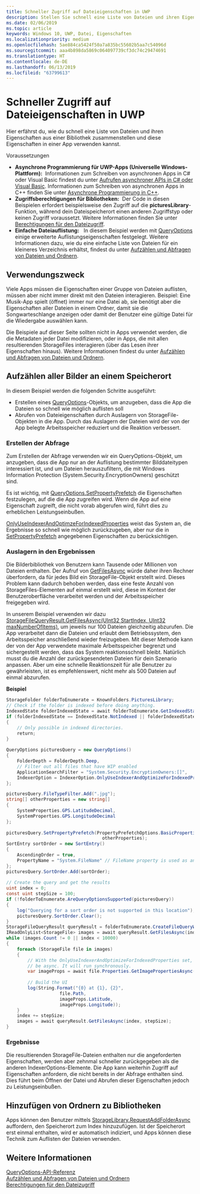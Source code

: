```yaml
---
title: Schneller Zugriff auf Dateieigenschaften in UWP
description: Stellen Sie schnell eine Liste von Dateien und ihren Eigenschaften über eine Bibliothek in einer UWP-App zusammen.
ms.date: 02/06/2019
ms.topic: article
keywords: Windows 10, UWP, Datei, Eigenschaften
ms.localizationpriority: medium
ms.openlocfilehash: 5ae884ca5424f50a7a835bc55602b5aa7c54096d
ms.sourcegitcommit: aaa4b898da5869c064097739cf3dc74c29474691
ms.translationtype: HT
ms.contentlocale: de-DE
ms.lasthandoff: 06/13/2019
ms.locfileid: "63799613"
---
```

# <a name="fast-access-to-file-properties-in-uwp"></a>Schneller Zugriff auf Dateieigenschaften in UWP 

Hier erfährst du, wie du schnell eine Liste von Dateien und ihren Eigenschaften aus einer Bibliothek zusammenstellen und diese Eigenschaften in einer App verwenden kannst.  

Voraussetzungen 
- **Asynchrone Programmierung für UWP-Apps (Universelle Windows-Plattform):**  Informationen zum Schreiben von asynchronen Apps in C# oder Visual Basic findest du unter [Aufrufen asynchroner APIs in C# oder Visual Basic](https://docs.microsoft.com/windows/uwp/threading-async/call-asynchronous-apis-in-csharp-or-visual-basic). Informationen zum Schreiben von asynchronen Apps in C++ finden Sie unter [Asynchrone Programmierung in C++](https://docs.microsoft.com/windows/uwp/threading-async/asynchronous-programming-in-cpp-universal-windows-platform-apps). 
- **Zugriffsberechtigungen für Bibliotheken:**  Der Code in diesen Beispielen erfordert beispielsweise den Zugriff auf die **picturesLibrary**-Funktion, während dein Dateispeicherort einen anderen Zugriffstyp oder keinen Zugriff voraussetzt. Weitere Informationen finden Sie unter [Berechtigungen für den Dateizugriff](https://docs.microsoft.com/windows/uwp/files/file-access-permissions). 
- **Einfache Dateiauflistung:**   In diesem Beispiel werden mit [QueryOptions](https://docs.microsoft.com/uwp/api/Windows.Storage.Search.QueryOptions) einige erweiterte Auflistungseigenschaften festgelegt. Weitere Informationen dazu, wie du eine einfache Liste von Dateien für ein kleineres Verzeichnis erhältst, findest du unter [Aufzählen und Abfragen von Dateien und Ordnern](https://docs.microsoft.com/windows/uwp/files/quickstart-listing-files-and-folders). 

## <a name="usage"></a>Verwendungszweck  
Viele Apps müssen die Eigenschaften einer Gruppe von Dateien auflisten, müssen aber nicht immer direkt mit den Dateien interagieren. Beispiel: Eine Musik-App spielt (öffnet) immer nur eine Datei ab, sie benötigt aber die Eigenschaften aller Dateien in einem Ordner, damit sie die Songwarteschlange anzeigen oder damit der Benutzer eine gültige Datei für die Wiedergabe auswählen kann. 

Die Beispiele auf dieser Seite sollten nicht in Apps verwendet werden, die die Metadaten jeder Datei modifizieren, oder in Apps, die mit allen resultierenden StorageFiles interagieren (über das Lesen ihrer Eigenschaften hinaus). Weitere Informationen findest du unter [Aufzählen und Abfragen von Dateien und Ordnern](https://docs.microsoft.com/windows/uwp/files/quickstart-listing-files-and-folders). 

## <a name="enumerate-all-the-pictures-in-a-location"></a>Aufzählen aller Bilder an einem Speicherort 
In diesem Beispiel werden die folgenden Schritte ausgeführt:
-  Erstellen eines [QueryOptions](https://docs.microsoft.com/uwp/api/Windows.Storage.Search.QueryOptions)-Objekts, um anzugeben, dass die App die Dateien so schnell wie möglich auflisten soll
-  Abrufen von Dateieigenschaften durch Auslagern von StorageFile-Objekten in die App. Durch das Auslagern der Dateien wird der von der App belegte Arbeitsspeicher reduziert und die Reaktion verbessert.

### <a name="creating-the-query"></a>Erstellen der Abfrage 
Zum Erstellen der Abfrage verwenden wir ein QueryOptions-Objekt, um anzugeben, dass die App nur an der Auflistung bestimmter Bilddateitypen interessiert ist, und um Dateien herauszufiltern, die mit Windows Information Protection (System.Security.EncryptionOwners) geschützt sind. 

Es ist wichtig, mit [QueryOptions.SetPropertyPrefetch](https://docs.microsoft.com/uwp/api/windows.storage.search.queryoptions.setpropertyprefetch) die Eigenschaften festzulegen, auf die die App zugreifen wird. Wenn die App auf eine Eigenschaft zugreift, die nicht vorab abgerufen wird, führt dies zu erheblichen Leistungseinbußen.

[OnlyUseIndexerAndOptimzeForIndexedProperties](https://docs.microsoft.com/uwp/api/Windows.Storage.Search.IndexerOption) weist das System an, die Ergebnisse so schnell wie möglich zurückzugeben, aber nur die in [SetPropertyPrefetch](https://docs.microsoft.com/uwp/api/windows.storage.search.queryoptions.setpropertyprefetch) angegebenen Eigenschaften zu berücksichtigen. 

### <a name="paging-in-the-results"></a>Auslagern in den Ergebnissen 
Die Bilderbibliothek von Benutzern kann Tausende oder Millionen von Dateien enthalten. Der Aufruf von [GetFilesAsync](https://docs.microsoft.com/uwp/api/windows.storage.search.storagefilequeryresult.getfilesasync) würde daher ihren Rechner überfordern, da für jedes Bild ein StorageFile-Objekt erstellt wird. Dieses Problem kann dadurch behoben werden, dass eine feste Anzahl von StorageFiles-Elementen auf einmal erstellt wird, diese im Kontext der Benutzeroberfläche verarbeitet werden und der Arbeitsspeicher freigegeben wird. 

In unserem Beispiel verwenden wir dazu [StorageFileQueryResult.GetFilesAsync(UInt32 StartIndex, UInt32 maxNumberOfItems)](https://docs.microsoft.com/uwp/api/windows.storage.search.storagefilequeryresult.getfilesasync), um jeweils nur 100 Dateien gleichzeitig abzurufen. Die App verarbeitet dann die Dateien und erlaubt dem Betriebssystem, den Arbeitsspeicher anschließend wieder freizugeben. Mit dieser Methode kann der von der App verwendete maximale Arbeitsspeicher begrenzt und sichergestellt werden, dass das System reaktionsschnell bleibt. Natürlich musst du die Anzahl der zurückgesendeten Dateien für dein Szenario anpassen. Aber um eine schnelle Reaktionszeit für alle Benutzer zu gewährleisten, ist es empfehlenswert, nicht mehr als 500 Dateien auf einmal abzurufen.


**Beispiel**  
```csharp
StorageFolder folderToEnumerate = KnownFolders.PicturesLibrary; 
// Check if the folder is indexed before doing anything. 
IndexedState folderIndexedState = await folderToEnumerate.GetIndexedStateAsync(); 
if (folderIndexedState == IndexedState.NotIndexed || folderIndexedState == IndexedState.Unknown) 
{ 
    // Only possible in indexed directories.  
    return; 
} 
 
QueryOptions picturesQuery = new QueryOptions() 
{ 
    FolderDepth = FolderDepth.Deep, 
    // Filter out all files that have WIP enabled
    ApplicationSearchFilter = "System.Security.EncryptionOwners:[]", 
    IndexerOption = IndexerOption.OnlyUseIndexerAndOptimizeForIndexedProperties 
}; 

picturesQuery.FileTypeFilter.Add(".jpg"); 
string[] otherProperties = new string[] 
{ 
    SystemProperties.GPS.LatitudeDecimal, 
    SystemProperties.GPS.LongitudeDecimal 
}; 
 
picturesQuery.SetPropertyPrefetch(PropertyPrefetchOptions.BasicProperties | PropertyPrefetchOptions.ImageProperties, 
                                    otherProperties); 
SortEntry sortOrder = new SortEntry() 
{ 
    AscendingOrder = true, 
    PropertyName = "System.FileName" // FileName property is used as an example. Any property can be used here.  
}; 
picturesQuery.SortOrder.Add(sortOrder); 
 
// Create the query and get the results 
uint index = 0; 
const uint stepSize = 100; 
if (!folderToEnumerate.AreQueryOptionsSupported(picturesQuery)) 
{ 
    log("Querying for a sort order is not supported in this location"); 
    picturesQuery.SortOrder.Clear(); 
} 
StorageFileQueryResult queryResult = folderToEnumerate.CreateFileQueryWithOptions(picturesQuery); 
IReadOnlyList<StorageFile> images = await queryResult.GetFilesAsync(index, stepSize); 
while (images.Count != 0 || index < 10000) 
{ 
    foreach (StorageFile file in images) 
    { 
        // With the OnlyUseIndexerAndOptimizeForIndexedProperties set, this won't  
        // be async. It will run synchronously. 
        var imageProps = await file.Properties.GetImagePropertiesAsync(); 
 
        // Build the UI 
        log(String.Format("{0} at {1}, {2}", 
                    file.Path, 
                    imageProps.Latitude, 
                    imageProps.Longitude)); 
    } 
    index += stepSize; 
    images = await queryResult.GetFilesAsync(index, stepSize); 
} 
```

### <a name="results"></a>Ergebnisse 
Die resultierenden StorageFile-Dateien enthalten nur die angeforderten Eigenschaften, werden aber zehnmal schneller zurückgegeben als die anderen IndexerOptions-Elemente. Die App kann weiterhin Zugriff auf Eigenschaften anfordern, die nicht bereits in der Abfrage enthalten sind. Dies führt beim Öffnen der Datei und Abrufen dieser Eigenschaften jedoch zu Leistungseinbußen.  

## <a name="adding-folders-to-libraries"></a>Hinzufügen von Ordnern zu Bibliotheken 
Apps können den Benutzer mittels [StorageLibrary.RequestAddFolderAsync](https://docs.microsoft.com/uwp/api/Windows.Storage.StorageLibrary.RequestAddFolderAsync) auffordern, den Speicherort zum Index hinzuzufügen. Ist der Speicherort erst einmal enthalten, wird er automatisch indiziert, und Apps können diese Technik zum Auflisten der Dateien verwenden.
 
## <a name="see-also"></a>Weitere Informationen
[QueryOptions-API-Referenz](https://docs.microsoft.com/uwp/api/windows.storage.search.queryoptions)  
[Aufzählen und Abfragen von Dateien und Ordnern](https://docs.microsoft.com/windows/uwp/files/quickstart-listing-files-and-folders)  
[Berechtigungen für den Dateizugriff](https://docs.microsoft.com/windows/uwp/files/file-access-permissions)  
 
 
